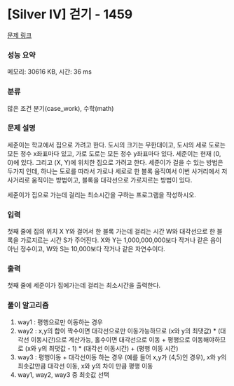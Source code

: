 # [Silver IV] 걷기 - 1459 

[문제 링크](https://www.acmicpc.net/problem/1459) 

### 성능 요약

메모리: 30616 KB, 시간: 36 ms

### 분류

많은 조건 분기(case_work), 수학(math)

### 문제 설명

<p>세준이는 학교에서 집으로 가려고 한다. 도시의 크기는 무한대이고, 도시의 세로 도로는 모든 정수 x좌표마다 있고, 가로 도로는 모든 정수 y좌표마다 있다. 세준이는 현재 (0, 0)에 있다. 그리고 (X, Y)에 위치한 집으로 가려고 한다. 세준이가 걸을 수 있는 방법은 두가지 인데, 하나는 도로를 따라서 가로나 세로로 한 블록 움직여서 이번 사거리에서 저 사거리로 움직이는 방법이고, 블록을 대각선으로 가로지르는 방법이 있다.</p>

<p>세준이가 집으로 가는데 걸리는 최소시간을 구하는 프로그램을 작성하시오.</p>

### 입력 

 <p>첫째 줄에 집의 위치 X Y와 걸어서 한 블록 가는데 걸리는 시간 W와 대각선으로 한 블록을 가로지르는 시간 S가 주어진다. X와 Y는 1,000,000,000보다 작거나 같은 음이 아닌 정수이고, W와 S는 10,000보다 작거나 같은 자연수이다.</p>

### 출력 

 <p>첫째 줄에 세준이가 집에가는데 걸리는 최소시간을 출력한다.</p>

### 풀이 알고리즘
1. way1 : 평행으로만 이동하는 경우
2. way2 : x,y의 합이 짝수이면 대각선으로만 이동가능하므로 (x와 y의 최댓값) * (대각선 이동시간)으로 계산가능, 홀수이면 대각선으로 이동 + 평행으로 이동해야하므로 (x와 y의 최댓값 - 1) * (대각선 이동시간) + (평행 이동 시간)
3. way3 : 평행이동 + 대각선이동 하는 경우 (예를 들어 x,y가 (4,5)인 경우), x와 y의 최솟값만큼 대각선 이동, x와 y의 차이 만큼 평행 이동
4. way1, way2, way3 중 최솟값 선택
